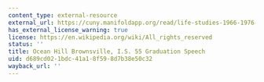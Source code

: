 ```yaml
---
content_type: external-resource
external_url: https://cuny.manifoldapp.org/read/life-studies-1966-1976-4ac0a256-b280-40d0-bc1a-6595b8d20c6f/section/19099b41-c6aa-48b0-9186-6d588c3a37c5
has_external_license_warning: true
license: https://en.wikipedia.org/wiki/All_rights_reserved
status: ''
title: Ocean Hill Brownsville, I.S. 55 Graduation Speech
uid: d689cd02-1bdc-41a1-8f59-8d7b38e50c32
wayback_url: ''
---
```

